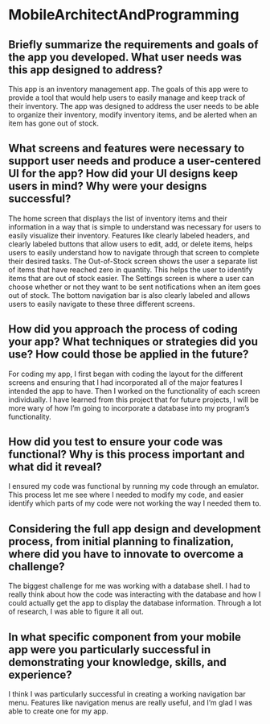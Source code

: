 # MobileArchitectAndProgramming

## Briefly summarize the requirements and goals of the app you developed. What user needs was this app designed to address?

This app is an inventory management app. The goals of this app were to provide a tool that would help users to easily manage and keep track of their inventory. The app was designed to address the user needs to be able to organize their inventory, modify inventory items, and be alerted when an item has gone out of stock.  

## What screens and features were necessary to support user needs and produce a user-centered UI for the app? How did your UI designs keep users in mind? Why were your designs successful?

The home screen that displays the list of inventory items and their information in a way that is simple to understand was necessary for users to easily visualize their inventory. Features like clearly labeled headers, and clearly labeled buttons that allow users to edit, add, or delete items, helps users to easily understand how to navigate through that screen to complete their desired tasks. The Out-of-Stock screen shows the user a separate list of items that have reached zero in quantity. This helps the user to identify items that are out of stock easier. The Settings screen is where a user can choose whether or not they want to be sent notifications when an item goes out of stock. The bottom navigation bar is also clearly labeled and allows users to easily navigate to these three different screens.

## How did you approach the process of coding your app? What techniques or strategies did you use? How could those be applied in the future?

For coding my app, I first began with coding the layout for the different screens and ensuring that I had incorporated all of the major features I intended the app to have. Then I worked on the functionality of each screen individually. I have learned from this project that for future projects, I will be more wary of how I’m going to incorporate a database into my program’s functionality.  

## How did you test to ensure your code was functional? Why is this process important and what did it reveal?

I ensured my code was functional by running my code through an emulator. This process let me see where I needed to modify my code, and easier identify which parts of my code were not working the way I needed them to. 

## Considering the full app design and development process, from initial planning to finalization, where did you have to innovate to overcome a challenge?

The biggest challenge for me was working with a database shell. I had to really think about how the code was interacting with the database and how I could actually get the app to display the database information. Through a lot of research, I was able to figure it all out.

## In what specific component from your mobile app were you particularly successful in demonstrating your knowledge, skills, and experience?
I think I was particularly successful in creating a working navigation bar menu. Features like navigation menus are really useful, and I’m glad I was able to create one for my app. 
